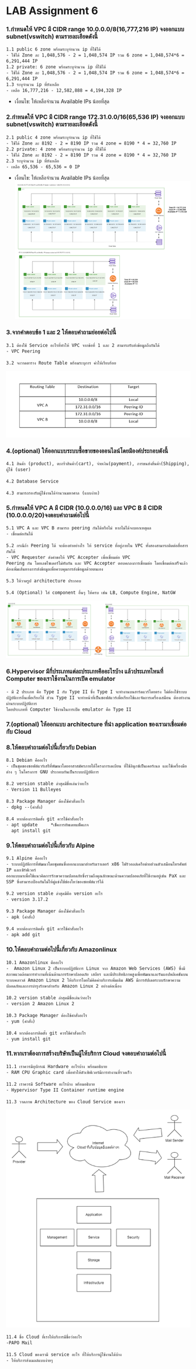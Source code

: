# **LAB Assignment 6**
### 1.กำหนดให้ VPC มี CIDR range 10.0.0.0/8(16,777,216 IP) จงออกแบบ subnet(vswitch) ตามรายละเอียดดังนี้
    1.1 public 6 zone พร้อมระบุจำนวน ip ที่ใช้ได้
    - ใช้ได้ Zone ละ 1,048,576 - 2 = 1,048,574 IP รวม 6 zone = 1,048,574*6 = 6,291,444 IP
    1.2 private: 6 zone พร้อมระบุจำนวน ip ที่ใช้ได้
    - ใช้ได้ Zone ละ 1,048,576 - 2 = 1,048,574 IP รวม 6 zone = 1,048,574*6 = 6,291,444 IP 
    1.3 ระบุจำนวน ip ที่ยังเหลือ
    - เหลือ 16,777,216 - 12,582,888 = 4,194,328 IP
    
* เงื่อนไข: ให้เหลือจำนวน Available IPs น้อยที่สุด

### 2.กำหนดให้ VPC มี CIDR range 172.31.0.0/16(65,536 IP) จงออกแบบ subnet(vswitch) ตามรายละเอียดดังนี้
    2.1 public 4 zone พร้อมระบุจำนวน ip ที่ใช้ได้
    - ใช้ได้ Zone ละ 8192 - 2 = 8190 IP รวม 4 zone = 8190 * 4 = 32,760 IP
    2.2 private: 4 zone พร้อมระบุจำนวน ip ที่ใช้ได้
    - ใช้ได้ Zone ละ 8192 - 2 = 8190 IP รวม 4 zone = 8190 * 4 = 32,760 IP
    2.3 ระบุจำนวน ip ที่ยังเหลือ
    - เหลือ 65,536 - 65,536 = 0 IP
* เงื่อนไข: ให้เหลือจำนวน Available IPs น้อยที่สุด
![Alt text](./pic01.png)

### 3.จากคำตอบข้อ 1 และ 2 ให้ตอบคำถามย่อยต่อไปนี้
    3.1 ต้องใช้ Service อะไรที่ทำให้ VPC จากข้อที่ 1 และ 2 สามารถรับส่งข้อมูลถึงกันได้
    - VPC Peering

    3.2 จงวาดตาราง Route Table พร้อมระบุการ ค่าให้เรียบร้อย
![Alt text](./pic02.png)

### 4.(optional) ให้ออกแบบระบบซื้อขายของออนไลน์โดยมีองค์ประกอบดังนี้

    4.1 สินค้า (product), ตะกร้าสินค้า(cart), จ่ายเงิน(payment), การขนส่งสิ่นค้า(Shipping), ผู้ใช้ (user)

    4.2 Database Service

    4.3 สามารถรองรับผู้ใช้งานได้จำนวนมหาศาล (แบบง่าย)

### 5.กำหนดให้ VPC A มี CIDR (10.0.0.0/16) และ VPC B  มี CIDR (10.0.0.0/20)จงตอบคำถามต่อไปนี้

    5.1 VPC A และ VPC B สามารถ peering กันได้หรือไม่ หากไม่ได้จงบอกเหตุผล
    - เชื่อมต่อกันได้

    5.2 กรณีถ้า Peering ได้ จะต้องทำอย่างไร ให้ service ที่อยู่ภายใน VPC ทั้งสองสามารถติดต่อสื่อสารกันได้
    - VPC Requester ส่งคำขอให้ VPC Accepter เพื่อเชื่อมต่อ VPC
    Peering กัน โดยเลขไซเดอร์ไม่ทับกัน และ VPC Accepter ตอบคกลงการเชื่อมต่อ โดยเชื่อมต่อเสร็จแล้วต้องเพิ่มเส้นทางการส่งข้อมูลเพื่อควบคุมการส่งข้อมูลด้วยตนเอง

    5.3 ให้วาดรูป architecture ประกอบ

    5.4 (Optional) ใส่ component อื่นๆ ให้ครบ เช่น LB, Compute Engine, NatGW
![Alt text](./pic03.png)

### 6.Hypervisor มีกี่ประเภทแต่ละประเภทคืออะไรบ้าง แล้วประเภทไหนที่ Computer ของเราใช้งานในการเปิด emulator 
    - มี 2 ประเภท คือ Type I กับ Type II ซึ่ง Type I จะทำงานบนฮาร์ดแวร์โดยตรง ไม่ต้องใช้ระบบปฎิบัติการอื่นเพื่อเรียกใช้ ส่วน Type II จะทำหน้าที่เป็นซอฟต์แวร์เพื่อเรียกใช้และจัดการเครื่องเสมือน ต้องทำงานผ่านระบบปฎิบัติการ
    โดยประเภทที่ Computer ใช้งานในการเปิด emulator คือ Type II

### 7.(optional) ให้ออกแบบ architecture ที่นำ application ของเรามาเชื่อมต่อกับ Cloud

### 8.ให้ตอบคำถามต่อไปนี้เกี่ยวกับ Debian 
    8.1 Debian คืออะไร
    - เป็นชุดของซอฟต์แวร์เสรีที่พัฒนาโดยอาสาสมัครภายใต้โครงการเดเบียน ที่ใช้ลินุกซ์เป็นเคอร์เนล และใช้เครื่องมือต่าง ๆ ในโครงการ GNU ประกอบกันเป็นระบบปฏิบัติการ

    8.2 version stable ล่าสุดมีชื่อเล่นว่าอะไร
    - Version 11 Bulleyes

    8.3 Package Manager ต้องใช้คำสั่งอะไร
    - dpkg --(คำสั่ง)

    8.4 หากต้องการติดตั้ง git ควรใช้คำสั่งอะไร
    - apt update     *เช็คการอัพเดทแพ็คเกจ 
      apt install git

### 9.ให้ตอบคำถามต่อไปนี้เกี่ยวกับ Alpine 

    9.1 Alpine คืออะไร 
    - ระบบปฏิบัติการที่พัฒนาโดยชุมชนซึ่งออกแบบมาสำหรับเราเตอร์ x86 ไฟร์วอลล์เครือข่ายส่วนตัวเสมือนโทรศัพท์ IP และเซิร์ฟเวอร์
    ออกแบบมาเพื่อใช้แนวคิดการรักษาความปลอดภัยซึ่งรวมถึงคุณลักษณะด้านความปลอดภัยที่ใช้งานอยู่เช่น PaX และ SSP ซึ่งสามารถป้องกันไม่ให้คู่แข่งใช้ช่องโหว่ของซอฟต์แวร์ได้

    9.2 version stable ล่าสุดมีคือ version อะไร
    - version 3.17.2

    9.3 Package Manager ต้องใช้คำสั่งอะไร
    - apk (คำสั่ง)

    9.4 หากต้องการติดตั้ง git ควรใช้คำสั่งอะไร
    - apk add git

### 10.ให้ตอบคำถามต่อไปนี้เกี่ยวกับ Amazonlinux 
    10.1 Amazonlinux คืออะไร
    -  Amazon Linux 2 เป็นระบบปฏิบัติการ Linux จาก Amazon Web Services (AWS) ซึ่งมีสภาพแวดล้อมการทำงานที่เน้นด้านการรักษาปลอดภัย เสถียร และมีประสิทธิภาพสูงเพื่อพัฒนาและรันแอปพลิเคชันบนระบบคลาวด์ Amazon Linux 2 ให้บริการโดยไม่คิดค่าบริการเพิ่มเติม AWS มีการอัปเดตระบบรักษาความปลอดภัยและการบำรุงรักษาสำหรับ Amazon Linux 2 อย่างต่อเนื่อง 

    10.2 version stable ล่าสุดมีชื่อเล่นว่าอะไร
    - version 2 Amazon Linux 2

    10.3 Package Manager ต้องใช้คำสั่งอะไร
    - yum (คำสั่ง)

    10.4 หากต้องการติดตั้ง git ควรใช้คำสั่งอะไร
    - yum install git

### 11.หากเราต้องการสร้างบริษัทเป็นผู้ให้บริการ Cloud จงตอบคำถามต่อไปนี้
    11.1 เราควรมีอุปกรณ์ Hardware อะไรบ้าง พร้อมอธิบาย
    - RAM CPU Graphic card เพื่อทำให้ตัวเซิฟเวอร์มีการทำงานที่รวดเร็ว 

    11.2 เราควรมี Software อะไรบ้าง พร้อมอธิบาย
    - Hypervisor Type II Container runtime engine

    11.3 วาดภาพ Architecture ของ Cloud Service ของเรา
![Alt text](./pic04.png)

    11.4 ชื่อ Cloud ที่เราให้บริการมีชื่อว่าอะไร
    -PAPO Mail

    11.5 Cloud ของเรามี service อะไร ที่ให้บริการผู้ใช้งานได้บ้าง
    - ให้บริการส่งเมลล์แบบง่ายๆ


